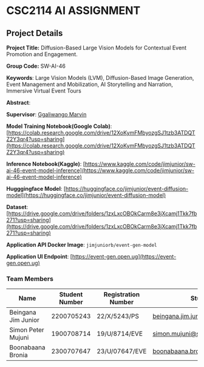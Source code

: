 # CSC2114 AI ASSIGNMENT

## Project Details

**Project Title:** Diffusion-Based Large Vision Models for Contextual Event Promotion and Engagement.

**Group Code:** SW-AI-46

**Keywords**: Large Vision Models (LVM), Diffusion-Based Image Generation, Event Management and Mobilization, AI Storytelling and Narration, Immersive Virtual Event Tours

**Abstract**:

**Supervisor**: [Ggaliwango Marvin](https://www.linkedin.com/in/ggaliwango-marvin-1515b7122/)

**Model Training Notebook(Google Colab)**: [https://colab.research.google.com/drive/12XoKymFMbyozgSJ1tzb3ATDQTZ2Y3qr4?usp=sharing](https://colab.research.google.com/drive/12XoKymFMbyozgSJ1tzb3ATDQTZ2Y3qr4?usp=sharing)

**Inference Notebook(Kaggle)**: [https://www.kaggle.com/code/jimjunior/sw-ai-46-event-model-inference](https://www.kaggle.com/code/jimjunior/sw-ai-46-event-model-inference)

**Hugggingface Model**: [https://huggingface.co/jimjunior/event-diffusion-model](https://huggingface.co/jimjunior/event-diffusion-model)


**Dataset**: [https://drive.google.com/drive/folders/1zxLxcOBOkCarm8e3jXcamj1Tkk7fb271?usp=sharing](https://drive.google.com/drive/folders/1zxLxcOBOkCarm8e3jXcamj1Tkk7fb271?usp=sharing)

**Application API Docker Image**: `jimjuniorb/event-gen-model`

**Application UI Endpoint**: [https://event-gen.open.ug](https://event-gen.open.ug)


### Team Members

| Name                | Student Number | Registration Number | Student Email                                                                           | University Affiliation |
| ------------------- | -------------- | ------------------- | --------------------------------------------------------------------------------------- | ---------------------- |
| Beingana Jim Junior | 2200705243     | 22/X/5243/PS        | [beingana.jim.junior@students.mak.ac.ug](mailto:beingana.jim.junior@students.mak.ac.ug) | Makerere University    |
| Simon Peter Mujuni  | 1900708714     | 19/U/8714/EVE       | [simon.mujuni@students.mak.ac.ug](mailto:simon.mujuni@students.mak.ac.ug)               | Makerere University    |
| Boonabaana Bronia   | 2300707647     | 23/U/07647/EVE      | [boonabaana.bronia@students.mac.ac.ug](mailto:boonabaana.bronia@students.mac.ac.ug)     | Makerere University    |
